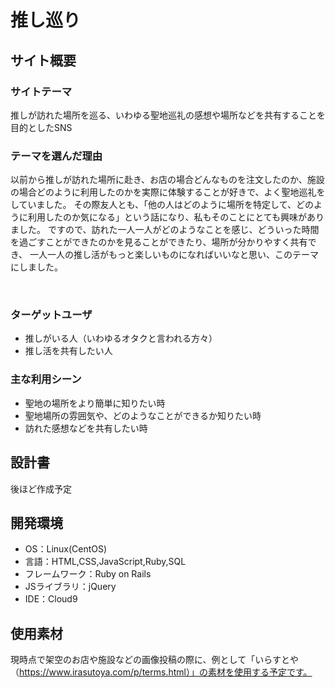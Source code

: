 
# 推し巡り

## サイト概要
### サイトテーマ
推しが訪れた場所を巡る、いわゆる聖地巡礼の感想や場所などを共有することを目的としたSNS


### テーマを選んだ理由
以前から推しが訪れた場所に赴き、お店の場合どんなものを注文したのか、施設の場合どのように利用したのかを実際に体験することが好きで、よく聖地巡礼をしていました。
その際友人とも、「他の人はどのように場所を特定して、どのように利用したのか気になる」という話になり、私もそのことにとても興味がありました。
ですので、訪れた一人一人がどのようなことを感じ、どういった時間を過ごすことができたのかを見ることができたり、場所が分かりやすく共有でき、
一人一人の推し活がもっと楽しいものになればいいなと思い、このテーマにしました。

​
### ターゲットユーザ
- 推しがいる人（いわゆるオタクと言われる方々）
- 推し活を共有したい人


### 主な利用シーン
- 聖地の場所をより簡単に知りたい時
- 聖地場所の雰囲気や、どのようなことができるか知りたい時
- 訪れた感想などを共有したい時


## 設計書
後ほど作成予定


## 開発環境
- OS：Linux(CentOS)
- 言語：HTML,CSS,JavaScript,Ruby,SQL
- フレームワーク：Ruby on Rails
- JSライブラリ：jQuery
- IDE：Cloud9
​

## 使用素材
現時点で架空のお店や施設などの画像投稿の際に、例として「いらすとや（https://www.irasutoya.com/p/terms.html）」の素材を使用する予定です。

